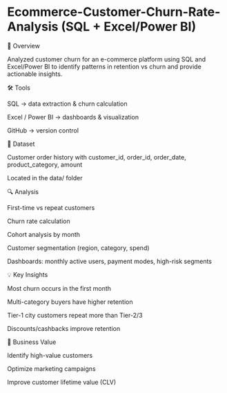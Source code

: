 # Ecommerce-Customer-Churn-Rate-Analysis (SQL + Excel/Power BI)
📌 Overview

Analyzed customer churn for an e-commerce platform using SQL and Excel/Power BI to identify patterns in retention vs churn and provide actionable insights.

🛠️ Tools

SQL → data extraction & churn calculation

Excel / Power BI → dashboards & visualization

GitHub → version control

📂 Dataset

Customer order history with customer_id, order_id, order_date, product_category, amount

Located in the data/ folder

🔍 Analysis

First-time vs repeat customers

Churn rate calculation

Cohort analysis by month

Customer segmentation (region, category, spend)

Dashboards: monthly active users, payment modes, high-risk segments

💡 Key Insights

Most churn occurs in the first month

Multi-category buyers have higher retention

Tier-1 city customers repeat more than Tier-2/3

Discounts/cashbacks improve retention

🚀 Business Value

Identify high-value customers

Optimize marketing campaigns

Improve customer lifetime value (CLV)

